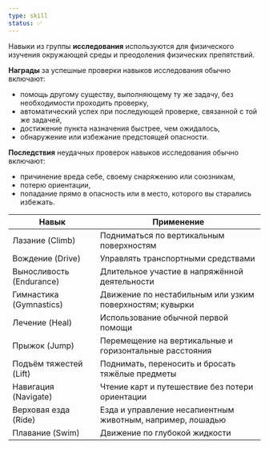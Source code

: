 ```yaml
---
type: skill
status: ✅
---
```


Навыки из группы **исследования** используются для физического изучения окружающей среды и преодоления физических препятствий.

**Награды** за успешные проверки навыков исследования обычно включают:
- помощь другому существу, выполняющему ту же задачу, без необходимости проходить проверку,    
- автоматический успех при последующей проверке, связанной с той же задачей,    
- достижение пункта назначения быстрее, чем ожидалось,    
- обнаружение или избежание предстоящей опасности.

**Последствия** неудачных проверок навыков исследования обычно включают:
- причинение вреда себе, своему снаряжению или союзникам,    
- потерю ориентации,    
- попадание прямо в опасность или в место, которого вы старались избежать.

| Навык                    | Применение                                                 |
| ------------------------ | ---------------------------------------------------------- |
| Лазание (Climb)          | Подниматься по вертикальным поверхностям                   |
| Вождение (Drive)         | Управлять транспортными средствами                         |
| Выносливость (Endurance) | Длительное участие в напряжённой деятельности              |
| Гимнастика (Gymnastics)  | Движение по нестабильным или узким поверхностям; кувырки   |
| Лечение (Heal)           | Использование обычной первой помощи                        |
| Прыжок (Jump)            | Перемещение на вертикальные и горизонтальные расстояния    |
| Подъём тяжестей (Lift)   | Поднимать, переносить и бросать тяжёлые предметы           |
| Навигация (Navigate)     | Чтение карт и путешествие без потери ориентации            |
| Верховая езда (Ride)     | Езда и управление несапиентным животным, например, лошадью |
| Плавание (Swim)          | Движение по глубокой жидкости                              |
